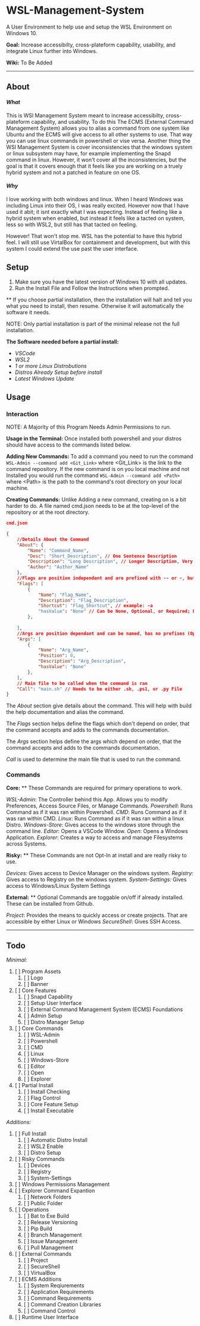 # WSL-Management-System
A User Environment to help use and setup the WSL Environment on Windows 10.

**Goal:** Increase accessibilty, cross-plateform capability, usability, and integrate Linux further into Windows. 

**Wiki:** To Be Added<!-- [Link](.) -->
***

## About
#### *What*
This is WSl Management System meant to increase accessibilty, cross-plateform capability, and usability. To do this The ECMS (External Command Management System) allows you to alias a command from one system like Ubuntu and the ECMS will give access to all other systems to use. That way you can use linux commands in powershell or vise versa. Another thing the WSl Management System is cover inconsistencies that the windows system or linux subsystem may have, for example implementing the Snapd command in linux. However, it won't cover all the inconsistencies, but the goal is that it covers enough that it feels like you are working on a truely hybrid system and not a patched in feature on one OS. 

#### *Why*
I love working with both windows and linux. When I heard Windows was including Linux into their OS, I was really excited. However now that I have used it abit; it isnt exactly what I was expecting. Instead of feeling like a hybrid system when enabled, but instead it feels like a tacted on system, less so with WSL2, but still has that tacted on feeling.

However! That won't stop me. WSL has the potential to have this hybrid feel. I will still use VirtalBox for containment and development, but with this system I could extend the use past the user interface.

## Setup
1. Make sure you have the latest version of Windows 10 with all updates.
2. Run the Install File and Follow the Instructions when prompted.

** If you choose partial installation, then the installation will halt and tell you what you need to install, then resume. Otherwise it will automatically the software it needs.

NOTE: Only partial installation is part of the minimal release not the full installation.

**The Software needed before a partial install:**
- *VSCode*
- *WSL2*
- *1 or more Linux Distrobutions*
- *Distros Already Setup before install*
- *Latest Windows Update*

## Usage
### Interaction
NOTE: A Majority of this Program Needs Admin Permissions to run. 

**Usage in the Terminal:**
Once installed both powershell and your distros should have access to the commands listed below.

**Adding New Commands:**
To add a command you need to run the command `WSL-Admin --command add <Git_Link>` where \<Git_Link> is the link to the command repository. If the new command is on you local machine and not Installed you would run the command `WSL-Admin --command add <Path>` where \<Path> is the path to the command's root directory on your local machine.
 
**Creating Commands:**
Unlike Adding a new command, creating on is a bit harder to do. A file named cmd.json needs to be at the top-level of the repository or at the root directory. 

```json
cmd.json

{
    //Details About the Command
    "About": {
        "Name": "Command_Name",
        "Desc": "Short_Description", // One Sentence Description
        "Description": "Long Description", // Longer Description, Very Detailed (Optional)   
        "Author": "Author_Name"
    },
    //Flags are position independant and are prefixed with -- or -, but must be named (Optional)
    "Flags": [
        {
            "Name": "Flag_Name",
            "Description": "Flag_Description",
            "Shortcut": "Flag_Shortcut", // example: -a
            "hasValue": "None" // Can be None, Optional, or Required; Defualts to None
        },
        
    ],
    //Args are position dependant and can be named, has no prefixes (Optional)
    "Args": [
        {
            "Name": "Arg_Name",
            "Position": 0,
            "Description": "Arg_Description",
            "hasValue": "None"
        },
    ],
    // Main file to be called when the command is ran
    "Call": "main.sh" // Needs to be either .sh, .ps1, or .py File
}

```

The *About* section give details about the command. This will help with build the help documentation and alias the command.

The *Flags* section helps define the flags which don't depend on order, that the command accepts and adds to the commands documentation.

The *Args* section helps define the args which depend on order, that the command accepts and adds to the commands documentation.

*Call* is used to determine the main file that is used to run the command.

### Commands
**Core:**
** These Commands are required for primary operations to work.

*WSL-Admin*: The Controller behind this App. Allows you to modify Preferences, Access Source Files, or Manage Commands.
*Powershell*: Runs Command as if it was ran within Powershell.
*CMD*: Runs Command as if it was ran within CMD.
*Linux*: Runs Command as if it was ran within a linux Distro.
*Windows-Store*: Gives access to the windows store through the command line.
*Editor*: Opens a VSCode Window.
*Open*: Opens a Windows Application.
*Explorer*: Creates a way to access and manage Filesystems across Systems.

**Risky:**
** These Commands are not Opt-In at install and are really risky to use. 

*Devices:* Gives access to Device Manager on the windows system.
*Registry:* Gives access to Registry on the windows system.
*System-Settings:* Gives access to Windows/Linux System Settings

**External:**
** Optional Commands are toggable on/off if already installed. These can be installed from Github.

*Project*: Provides the means to quickly access or create projects. That are accessible by either Linux or Windows
*SecureShell*: Gives SSH Access.

***
## Todo
*Minimal:*
1. [ ] Program Assets
   1. [ ] Logo
   2. [ ] Banner
2. [ ] Core Features
   1. [ ] Snapd Capability
   2. [ ] Setup User Interface
   3. [ ] External Command Management System (ECMS) Foundations
   4. [ ] Admin Setup
   5. [ ] Distro Manager Setup
3. [ ] Core Commands
   1. [ ] WSL-Admin
   2. [ ] Powershell
   3. [ ] CMD
   4. [ ] Linux
   5. [ ] Windows-Store
   6. [ ] Editor
   7. [ ] Open
   8. [ ] Explorer
4. [ ] Partial Install
   1. [ ] Install Checking
   2. [ ] Flag Control
   3. [ ] Core Feature Setup
   4. [ ] Install Executable

*Additions:*

1. [ ] Full Install
   1. [ ] Automatic Distro Install
   2. [ ] WSL2 Enable
   3. [ ] Distro Setup
2. [ ] Risky Commands
   1. [ ] Devices
   2. [ ] Registry
   3. [ ] System-Settings
3. [ ] Windows Permissions Management
4. [ ] Explorer Command Expantion
   1. [ ] Network Folders
   2. [ ] Public Folder 
5. [ ] Operations
   1. [ ] Bat to Exe Build
   2. [ ] Release Versioning
   3. [ ] Pip Build
   4. [ ] Branch Management
   5. [ ] Issue Management
   6. [ ] Pull Management
6. [ ] External Commands
   1. [ ] Project
   2. [ ] SecureShell
   3. [ ] VirtualBox
7. [ ] ECMS Additions
   1. [ ] System Reqiurements
   2. [ ] Application Requirements
   3. [ ] Command Requirements
   4. [ ] Command Creation Libraries
   5. [ ] Command Control
8. [ ] Runtime User Interface